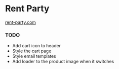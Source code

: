 # Rent Party

[rent-party.com](https://rent-party.myshopify.com)

### TODO
- Add cart icon to header
- Style the cart page
- Style email templates
- Add loader to the product image when it switches